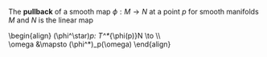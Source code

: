 The **pullback** of a smooth map $\phi: M \to N$ at a point $p$ for smooth manifolds $M$ and $N$ is the linear map

\begin{align}
(\phi^\star)_p: T^*_{\phi(p)}N \to \\\\\
\omega &\mapsto (\phi^*)_p(\omega)
\end{align}